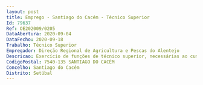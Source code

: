 ```yaml
--- 
layout: post
title: Emprego - Santiago do Cacém - Técnico Superior
Id: 79637
Ref: OE202009/0205
DataAbertura: 2020-09-04
DataFecho: 2020-09-18
Trabalho: Técnico Superior
Empregador: Direção Regional de Agricultura e Pescas do Alentejo
Descricao: Exercício de funções de técnico superior, necessárias ao cumprimento das competências do Serviço Regional do Alentejo Litoral   Regime de Exercício da Atividade Pecuária (analise de processos)    RAN REN PROTA Confirmação de estatuto de agricultor    Revisão de PDM e PO (Possibilidade de Integrar as Comissões Mistas de Coordenação)    Elaboração de pareceres informações sobre Olival, Vinha, Condicionalidade    Execução do controlo aos locais de venda e ou distribuição de Produtos Fitofarmacêuticos    Prospeção dos organismos de quarentena, localização de armadilhas e identificação de culturas afetadas.
CodigoPostal: 7540-135 SANTIAGO DO CACÉM
Concelho: Santiago do Cacém
Distrito: Setúbal
--- 
```

